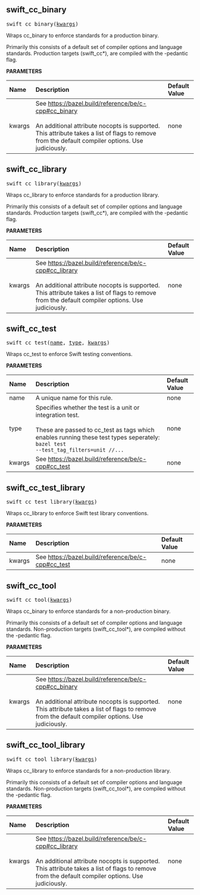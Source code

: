 <!-- Generated with Stardoc: http://skydoc.bazel.build -->



<a id="swift_cc_binary"></a>

## swift_cc_binary

<pre>
swift_cc_binary(<a href="#swift_cc_binary-kwargs">kwargs</a>)
</pre>

Wraps cc_binary to enforce standards for a production binary.

Primarily this consists of a default set of compiler options and
language standards. Production targets (swift_cc*), are compiled 
with the -pedantic flag.


**PARAMETERS**


| Name  | Description | Default Value |
| :------------- | :------------- | :------------- |
| <a id="swift_cc_binary-kwargs"></a>kwargs |  See https://bazel.build/reference/be/c-cpp#cc_binary<br><br>An additional attribute nocopts is supported. This attribute takes a list of flags to remove from the default compiler options. Use judiciously.   |  none |


<a id="swift_cc_library"></a>

## swift_cc_library

<pre>
swift_cc_library(<a href="#swift_cc_library-kwargs">kwargs</a>)
</pre>

Wraps cc_library to enforce standards for a production library.

Primarily this consists of a default set of compiler options and
language standards. Production targets (swift_cc*), are compiled 
with the -pedantic flag.


**PARAMETERS**


| Name  | Description | Default Value |
| :------------- | :------------- | :------------- |
| <a id="swift_cc_library-kwargs"></a>kwargs |  See https://bazel.build/reference/be/c-cpp#cc_library<br><br>An additional attribute nocopts is supported. This attribute takes a list of flags to remove from the default compiler options. Use judiciously.   |  none |


<a id="swift_cc_test"></a>

## swift_cc_test

<pre>
swift_cc_test(<a href="#swift_cc_test-name">name</a>, <a href="#swift_cc_test-type">type</a>, <a href="#swift_cc_test-kwargs">kwargs</a>)
</pre>

Wraps cc_test to enforce Swift testing conventions.

**PARAMETERS**


| Name  | Description | Default Value |
| :------------- | :------------- | :------------- |
| <a id="swift_cc_test-name"></a>name |  A unique name for this rule.   |  none |
| <a id="swift_cc_test-type"></a>type |  Specifies whether the test is a unit or integration test.<br><br>These are passed to cc_test as tags which enables running these test types seperately: <code>bazel test --test_tag_filters=unit //...</code>   |  none |
| <a id="swift_cc_test-kwargs"></a>kwargs |  See https://bazel.build/reference/be/c-cpp#cc_test   |  none |


<a id="swift_cc_test_library"></a>

## swift_cc_test_library

<pre>
swift_cc_test_library(<a href="#swift_cc_test_library-kwargs">kwargs</a>)
</pre>

Wraps cc_library to enforce Swift test library conventions.

**PARAMETERS**


| Name  | Description | Default Value |
| :------------- | :------------- | :------------- |
| <a id="swift_cc_test_library-kwargs"></a>kwargs |  See https://bazel.build/reference/be/c-cpp#cc_test   |  none |


<a id="swift_cc_tool"></a>

## swift_cc_tool

<pre>
swift_cc_tool(<a href="#swift_cc_tool-kwargs">kwargs</a>)
</pre>

Wraps cc_binary to enforce standards for a non-production binary.

Primarily this consists of a default set of compiler options and
language standards. Non-production targets (swift_cc_tool*), are 
compiled without the -pedantic flag.


**PARAMETERS**


| Name  | Description | Default Value |
| :------------- | :------------- | :------------- |
| <a id="swift_cc_tool-kwargs"></a>kwargs |  See https://bazel.build/reference/be/c-cpp#cc_binary<br><br>An additional attribute nocopts is supported. This attribute takes a list of flags to remove from the default compiler options. Use judiciously.   |  none |


<a id="swift_cc_tool_library"></a>

## swift_cc_tool_library

<pre>
swift_cc_tool_library(<a href="#swift_cc_tool_library-kwargs">kwargs</a>)
</pre>

Wraps cc_library to enforce standards for a non-production library.

Primarily this consists of a default set of compiler options and
language standards. Non-production targets (swift_cc_tool*), 
are compiled without the -pedantic flag.


**PARAMETERS**


| Name  | Description | Default Value |
| :------------- | :------------- | :------------- |
| <a id="swift_cc_tool_library-kwargs"></a>kwargs |  See https://bazel.build/reference/be/c-cpp#cc_library<br><br>An additional attribute nocopts is supported. This attribute takes a list of flags to remove from the default compiler options. Use judiciously.   |  none |


